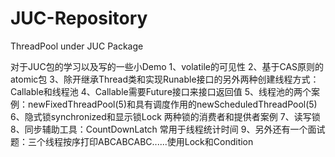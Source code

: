 # JUC-Repository
ThreadPool  under JUC Package

对于JUC包的学习以及写的一些小Demo
1、volatile的可见性
2、基于CAS原则的atomic包
3、除开继承Thread类和实现Runable接口的另外两种创建线程方式：Callable和线程池
4、Callable需要Future接口来接口返回值
5、线程池的两个案例：newFixedThreadPool(5)和具有调度作用的newScheduledThreadPool(5)
6、隐式锁synchronized和显示锁Lock 两种锁的消费者和提供者案例
7、读写锁
8、同步辅助工具：CountDownLatch  常用于线程统计时间
9、另外还有一个面试题：三个线程按序打印ABCABCABC......使用Lock和Condition
